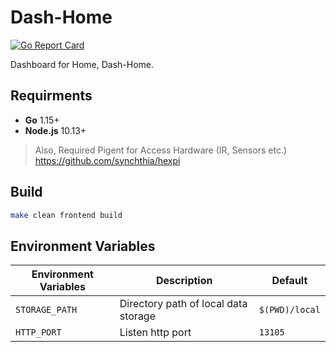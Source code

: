 # Dash-Home

[![Go Report Card](https://goreportcard.com/badge/github.com/dash-app/dash-home)](https://goreportcard.com/report/github.com/dash-app/dash-home)

Dashboard for Home, Dash-Home.

## Requirments
* **Go** 1.15+
* **Node.js** 10.13+
> Also, Required Pigent for Access Hardware (IR, Sensors etc.) \
> https://github.com/synchthia/hexpi

## Build
```bash
make clean frontend build
```

## Environment Variables
| Environment Variables | Description      | Default |
|-----------------------|------------------|---------|
| `STORAGE_PATH` | Directory path of local data storage | `$(PWD)/local` |
| `HTTP_PORT` | Listen http port | `13105` |

